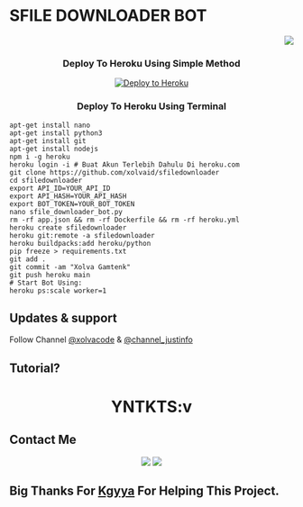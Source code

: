 # SFILE DOWNLOADER BOT
<p align="right">
  <a href="https://sfile.mobi" target="_blank"><img src="https://sfile.mobi/img/Sfile-Logo.svg"></a>
</p>

<h3 align="center">Deploy To Heroku Using Simple Method</h3>
<p align="center"><a href="https://heroku.com/deploy?template=https://github.com/xolvaid/sfiledownloader"><img src="https://www.herokucdn.com/deploy/button.png" alt="Deploy to Heroku" target="_blank"/></a></p>

<h3 align="center">Deploy To Heroku Using Terminal</h3>

```
apt-get install nano
apt-get install python3
apt-get install git
apt-get install nodejs
npm i -g heroku
heroku login -i # Buat Akun Terlebih Dahulu Di heroku.com
git clone https://github.com/xolvaid/sfiledownloader
cd sfiledownloader
export API_ID=YOUR_API_ID
export API_HASH=YOUR_API_HASH
export BOT_TOKEN=YOUR_BOT_TOKEN
nano sfile_downloader_bot.py
rm -rf app.json && rm -rf Dockerfile && rm -rf heroku.yml
heroku create sfiledownloader
heroku git:remote -a sfiledownloader
heroku buildpacks:add heroku/python
pip freeze > requirements.txt
git add .
git commit -am "Xolva Gamtenk"
git push heroku main
# Start Bot Using:
heroku ps:scale worker=1
```


## Updates & support
Follow Channel [@xolvacode](https://t.me/xolvacode) & [@channel_justinfo](https://t.me/channel_justinfo)

## Tutorial?
<h1 align="center">YNTKTS:v</h1>

## Contact Me
<p align="center">
  <a href="https://github.com/XolvaID" target="_blank"><img src="https://img.shields.io/badge/Github-XolvaID-green?style=for-the-badge&logo=github"></a>
  <a href="https://t.me/XolvaID" target="_blank"><img src="https://img.shields.io/badge/Telegram-%40XolvaID_-red?style=for-the-badge&logo=telegram"></a>
</p>

## Big Thanks For [Kgyya](https://github.com/Kgyya) For Helping This Project.
